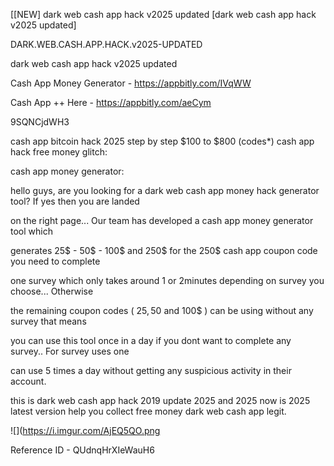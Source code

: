 [[NEW] dark web cash app hack v2025 updated [dark web cash app hack v2025 updated]

DARK.WEB.CASH.APP.HACK.v2025-UPDATED

dark web cash app hack v2025 updated

Cash App Money Generator -  https://appbitly.com/IVqWW


Cash App ++ Here - https://appbitly.com/aeCym


9SQNCjdWH3

cash app bitcoin hack 2025 step by step $100 to $800 (codes*) cash app hack free money glitch:

cash app money generator:

hello guys, are you looking for a dark web cash app money hack generator tool? If yes then you are landed

on the right page... Our team has developed a cash app money generator tool which

generates 25$ - 50$ - 100$ and 250$ for the 250$ cash app coupon code you need to complete

one survey which only takes around 1 or 2minutes depending on survey you choose... Otherwise

the remaining coupon codes ( 25$, 50$ and 100$ ) can be using without any survey that means

you can use this tool once in a day if you dont want to complete any survey.. For survey uses one

can use 5 times a day without getting any suspicious activity in their account.

this is dark web cash app hack 2019 update 2025 and 2025 now is 2025 latest version help you collect free money dark web cash app legit.

![](https://i.imgur.com/AjEQ5QO.png

Reference ID - QUdnqHrXIeWauH6